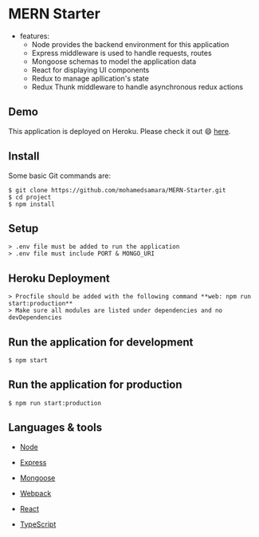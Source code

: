 # MERN Starter

* features:
  * Node provides the backend environment for this application
  * Express middleware is used to handle requests, routes
  * Mongoose schemas to model the application data
  * React for displaying UI components
  * Redux to manage apllication's state
  * Redux Thunk middleware to handle asynchronous redux actions

## Demo

This application is deployed on Heroku. Please check it out :smile: [here](https://calm-waters-13690.herokuapp.com/).

## Install

Some basic Git commands are:

```
$ git clone https://github.com/mohamedsamara/MERN-Starter.git
$ cd project
$ npm install

```

## Setup

```
> .env file must be added to run the application
> .env file must include PORT & MONGO_URI

```

## Heroku Deployment

```
> Procfile should be added with the following command **web: npm run start:production**
> Make sure all modules are listed under dependencies and no devDependencies

```

## Run the application for development

```
$ npm start

```

## Run the application for production

```
$ npm run start:production

```

## Languages & tools

- [Node](https://nodejs.org/en/)

- [Express](https://expressjs.com/)

- [Mongoose](https://mongoosejs.com/)

- [Webpack](https://webpack.js.org/)

- [React](https://reactjs.org/)

- [TypeScript](https://www.typescriptlang.org/)
